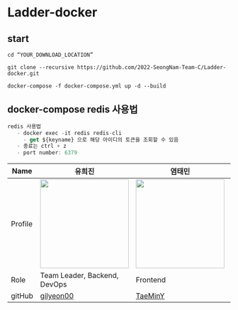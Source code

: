 # Ladder-docker


## start 

```
cd “YOUR_DOWNLOAD_LOCATION”

git clone --recursive https://github.com/2022-SeongNam-Team-C/Ladder-docker.git

docker-compose -f docker-compose.yml up -d --build

```


## docker-compose redis 사용법

```jsx
redis 사용법
   - docker exec -it redis redis-cli
	 - get ${keyname} 으로 해당 아이디의 토큰을 조회할 수 있음
   - 종료는 ctrl + z
   - port number: 6379
```

| Name    | 유희진   |  염태민      | 정혜린         | 정길연        | 구일승    | 최태현    |
| ------- | ---------------------------------------- | ---------------------------------------- | -------------------------------------------- | -------------------------------------- | -------------------------------------- | -------------------------------------- |
| Profile | <img width="200px" src="https://avatars.githubusercontent.com/u/52391627?v=4" />   | <img width="200px" src="https://avatars.githubusercontent.com/u/86594108?v=4" />  | <img width="200px" src="https://avatars.githubusercontent.com/u/108711890?v=4" />    | <img width="200px" src="https://avatars.githubusercontent.com/u/52391627?v=4" />  | <img width="200px" src="https://avatars.githubusercontent.com/u/52391627?v=4" />  | <img width="200px" src="https://avatars.githubusercontent.com/u/52391627?v=4" />         |
| Role    | Team Leader, Backend, DevOps          | Frontend                               | Frontend, Backend   | Backend, DevOps                    | Backend, DevOps     | AI, Backend   |
| gitHub  | [gilyeon00](https://github.com/gilyeon00)                                     | [TaeMinY](https://github.com/TaeMinY)                                   | [@monitor5](https://github.com/monitor5)                                       | [gilyeon00](https://github.com/gilyeon00)                          | [@aristo0922](https://github.com/)                                 |
